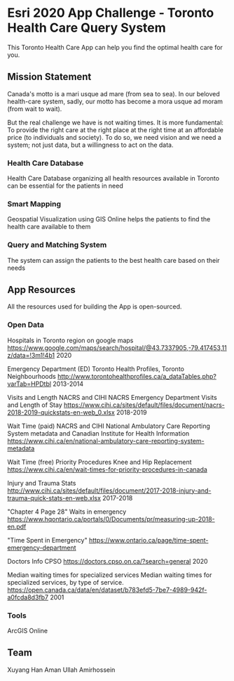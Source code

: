# Esri 2020 App Challenge - Toronto Health Care Query System
This Toronto Health Care App can help you find the optimal health care for you. 

## Mission Statement

Canada's motto is a mari usque ad mare (from sea to sea). In our beloved health-care system, sadly, our motto has become a mora usque ad moram (from wait to wait).

But the real challenge we have is not waiting times. It is more fundamental: To provide the right care at the right place at the right time at an affordable price (to individuals and society). To do so, we need vision and we need a system; not just data, but a willingness to act on the data.



### Health Care Database
Health Care Database organizing all health resources available in Toronto can be essential for the patients in need


### Smart Mapping
Geospatial Visualization using GIS Online helps the patients to find the health care available to them

### Query and Matching System
The system can assign the patients to the best health care based on their needs


## App Resources
All the resources used for building the App is open-sourced.

### Open Data

Hospitals in Toronto region on google maps	https://www.google.com/maps/search/hospital/@43.7337905,-79.417453,11z/data=!3m1!4b1	2020

Emergency Department (ED)	Toronto Health Profiles,	Toronto Neighbourhoods	http://www.torontohealthprofiles.ca/a_dataTables.php?varTab=HPDtbl	2013-2014	


Visits and Length	NACRS and CIHI	NACRS Emergency Department Visits and Length of Stay	https://www.cihi.ca/sites/default/files/document/nacrs-2018-2019-quickstats-en-web_0.xlsx	2018-2019	

Wait Time (paid)	NACRS and CIHI	National Ambulatory Care Reporting System metadata and Canadian Institute for Health Information	https://www.cihi.ca/en/national-ambulatory-care-reporting-system-metadata				

Wait Time (free)	Priority Procedures	Knee and Hip Replacement	https://www.cihi.ca/en/wait-times-for-priority-procedures-in-canada				

Injury and Trauma Stats			http://www.cihi.ca/sites/default/files/document/2017-2018-injury-and-trauma-quick-stats-en-web.xlsx	2017-2018

"Chapter 4 Page 28"	Waits in emergency		https://www.hqontario.ca/portals/0/Documents/pr/measuring-up-2018-en.pdf

"Time Spent in Emergency"			https://www.ontario.ca/page/time-spent-emergency-department			

Doctors Info		CPSO		https://doctors.cpso.on.ca/?search=general	2020	

Median waiting times for specialized services	Median waiting times for specialized services, by type of service.	https://open.canada.ca/data/en/dataset/b783efd5-7be7-4989-942f-a0fcda8d3fb7	2001	

### Tools
ArcGIS Online

## Team
Xuyang Han
Aman Ullah
Amirhossein
